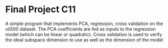 # Final Project C11
 A simple program that implements PCA, regression, cross validation on the oil500 dataset. The PCA coefficients are fed as inputs to the regression model (which can be linear or quadratic). Cross validation is used to verify the ideal subspace dimension to use as well as the dimension of the model
